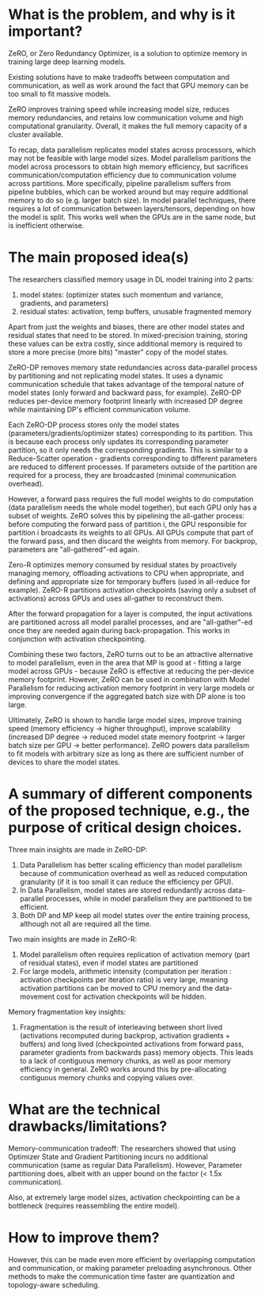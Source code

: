 # What is the problem, and why is it important?

ZeRO, or Zero Redundancy Optimizer, is a solution to optimize memory in training large deep learning models. 

Existing solutions have to make tradeoffs between computation and communication, as well as work around the fact that GPU memory can be too small to fit massive models.

ZeRO improves training speed while increasing model size, reduces memory redundancies, and retains low communication volume and high computational granularity. Overall, it makes the full memory capacity of a cluster available.

To recap, data parallelism replicates model states across processors, which may not be feasible with large model sizes. Model parallelism paritions the model
across processors to obtain high memory efficiency, but sacrifices communication/computation efficiency due to communication volume across partitions. More specifically, pipeline parallelism suffers from pipeline bubbles, which can be worked around but may require additional memory to do so (e.g. larger batch size). In model parallel techniques, there requires a lot of communication between layers/tensors, depending on how the model is split. This works well when the GPUs are in the same node, but is inefficient otherwise. 

# The main proposed idea(s)

The researchers classified memory usage in DL model training into 2 parts:
1) model states: (optimizer states such momentum and variance, gradients, and parameters)
2) residual states: activation, temp buffers, unusable fragmented memory

Apart from just the weights and biases, there are other model states and residual states that need to be stored. In mixed-precision training, storing these values can be extra costly, since additional memory is required to store a more precise (more bits) "master" copy of the model states. 

ZeRO-DP removes memory state redundancies across data-parallel process by partitioning and not replicating model states. It uses a dynamic communication schedule that takes advantage of the temporal nature of model states (only forward and backward pass, for example). ZeRO-DP reduces per-device memory footprint linearly with increased DP degree while maintaining DP's efficient communication volume. 

Each ZeRO-DP process stores only the model states (parameters/gradients/optimizer states) corresponding to its partition. This is because each process only updates its corresponding parameter partition, so it only needs the corresponding gradients. This is similar to a Reduce-Scatter operation - gradients corresponding to different parameters are reduced to different processes. If parameters outside of the partition are required for a process, they are broadcasted (minimal communication overhead). 

However, a forward pass requires the full model weights to do computation (data parallelism needs the whole model together), but each GPU only has a subset of weights. ZeRO solves this by pipelining the all-gather process: before computing the forward pass of partition i, the GPU responsible for partition i broadcasts its weights to all GPUs. All GPUs compute that part of the forward pass, and then discard the weights from memory. For backprop, parameters are "all-gathered"-ed again. 

Zero-R optimizes memory consumed by residual states by proactively managing memory, offloading activations to CPU when appropriate, and defining and appropriate size for temporary buffers (used in all-reduce for example). ZeRO-R partitions activation checkpoints (saving only a subset of activations) across GPUs and uses all-gather to reconstruct them. 

After the forward propagation for a layer is computed, the input activations are partitioned across all model parallel processes, and are "all-gather"-ed once they are needed again during back-propagation. This works in conjunction with activation checkpointing. 

Combining these two factors, ZeRO turns out to be an attractive alternative to model parallelism, even in the area that MP is good at - fitting a large model across GPUs - because ZeRO is effective at reducing the per-device memory footprint. However, ZeRO can be used in combination with Model Parallelism for reducing activation memory footprint in very large models or improving convergence if the aggregated batch size with DP alone is too large. 

Ultimately, ZeRO is shown to handle large model sizes, improve training speed (memory efficiency -> higher throughput), improve scalability (increased DP degree -> reduced model state memory footprint -> larger batch size per GPU -> better performance). ZeRO powers data parallelism to fit models with arbitrary size as long as there are sufficient number of devices to share the model states. 


# A summary of different components of the proposed technique, e.g., the purpose of critical design choices.

Three main insights are made in ZeRO-DP:
1) Data Parallelism has better scaling efficiency than model parallelism because of communication overhead as well as reduced computation granularity (if it is too small it can reduce the efficiency per GPU).
2) In Data Parallelism, model states are stored redundantly across data-parallel processes, while in model parallelism they are partitioned to be efficient.
3) Both DP and MP keep all model states over the entire training process, although not all are required all the time.

Two main insights are made in ZeRO-R:
1) Model parallelism often requires replication of activation memory (part of residual states), even if model states are partitioned
2) For large models, arithmetic intensity (computation per iteration : activation checkpoints per iteration ratio) is very large, meaning activation partitions can be moved to CPU memory and the data-movement cost for activation checkpoints will be hidden. 

Memory fragmentation key insights:
1) Fragmentation is the result of interleaving between short lived (activations recomputed during backprop, activation gradients + buffers) and long lived (checkpointed activations from forward pass, parameter gradients from backwards pass) memory objects.
This leads to a lack of contiguous memory chunks, as well as poor memory efficiency in general. ZeRO works around this by pre-allocating contiguous memory chunks and copying values over. 


# What are the technical drawbacks/limitations?

Memory-communication tradeoff: The researchers showed that using Optimizer State and Gradient Partitioning incurs no additional communication (same as regular Data Parallelism). However, Parameter partitioning does, albeit with an upper bound on the factor (< 1.5x communication).

Also, at extremely large model sizes, activation checkpointing can be a bottleneck (requires reassembling the entire model). 

# How to improve them?

However, this can be made even more efficient by overlapping computation and communication, or making parameter preloading asynchronous. Other methods to make the communication time faster are quantization and topology-aware scheduling. 
